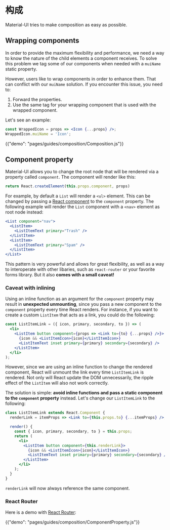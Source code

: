 # 构成

<p class="description">Material-UI tries to make composition as easy as possible.</p>

## Wrapping components

In order to provide the maximum flexibility and performance, we need a way to know the nature of the child elements a component receives. To solve this problem we tag some of our components when needed with a `muiName` static property.

However, users like to wrap components in order to enhance them. That can conflict with our `muiName` solution. If you encounter this issue, you need to:

1. Forward the properties.
2. Use the same tag for your wrapping component that is used with the wrapped component.

Let's see an example:

```jsx
const WrappedIcon = props => <Icon {...props} />;
WrappedIcon.muiName = 'Icon';
```

{{"demo": "pages/guides/composition/Composition.js"}}

## Component property

Material-UI allows you to change the root node that will be rendered via a property called `component`. The component will render like this:

```js
return React.createElement(this.props.component, props)
```

For example, by default a `List` will render a `<ul>` element. This can be changed by passing a [React component](https://reactjs.org/docs/components-and-props.html#functional-and-class-components) to the `component` property. The following example will render the `List` component with a `<nav>` element as root node instead:

```jsx
<List component="nav">
  <ListItem>
    <ListItemText primary="Trash" />
  </ListItem>
  <ListItem>
    <ListItemText primary="Spam" />
  </ListItem>
</List>
```

This pattern is very powerful and allows for great flexibility, as well as a way to interoperate with other libaries, such as `react-router` or your favorite forms library. But it also **comes with a small caveat!**

### Caveat with inlining

Using an inline function as an argument for the `component` property may result in **unexpected unmounting**, since you pass a new component to the `component` property every time React renders. For instance, if you want to create a custom `ListItem` that acts as a link, you could do the following:

```jsx
const ListItemLink = ({ icon, primary, secondary, to }) => (
  <li>
    <ListItem button component={props => <Link to={to} {...props} />}>
      {icon && <ListItemIcon>{icon}</ListItemIcon>}
      <ListItemText inset primary={primary} secondary={secondary} />
    </ListItem>
  </li>
);
```

However, since we are using an inline function to change the rendered component, React will unmount the link every time `ListItemLink` is rendered. Not only will React update the DOM unnecessarily, the ripple effect of the `ListItem` will also not work correctly.

The solution is simple: **avoid inline functions and pass a static component to the `component` property** instead. Let's change our `ListItemLink` to the following:

```jsx
class ListItemLink extends React.Component {
  renderLink = itemProps => <Link to={this.props.to} {...itemProps} />;

  render() {
    const { icon, primary, secondary, to } = this.props;
    return (
      <li>
        <ListItem button component={this.renderLink}>
          {icon && <ListItemIcon>{icon}</ListItemIcon>}
          <ListItemText inset primary={primary} secondary={secondary} />
        </ListItem>
      </li>
    );
  }
}
```

`renderLink` will now always reference the same component.

### React Router

Here is a demo with [React Router](https://github.com/ReactTraining/react-router):

{{"demo": "pages/guides/composition/ComponentProperty.js"}}